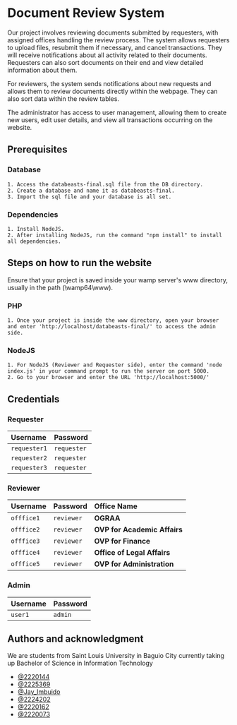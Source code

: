 # Document Review System
Our project involves reviewing documents submitted by requesters, with assigned offices handling the review process. The system allows requesters to upload files, resubmit them if necessary, and cancel transactions. They will receive notifications about all activity related to their documents. Requesters can also sort documents on their end and view detailed information about them.

For reviewers, the system sends notifications about new requests and allows them to review documents directly within the webpage. They can also sort data within the review tables.

The administrator has access to user management, allowing them to create new users, edit user details, and view all transactions occurring on the website.

## Prerequisites

### Database
    1. Access the databeasts-final.sql file from the DB directory.
    2. Create a database and name it as databeasts-final. 
    3. Import the sql file and your database is all set.
### Dependencies
    1. Install NodeJS. 
    2. After installing NodeJS, run the command "npm install" to install all dependencies.

## Steps on how to run the website
Ensure that your project is saved inside your wamp server's www directory, usually in the path (\wamp64\www).
### PHP
    1. Once your project is inside the www directory, open your browser and enter 'http://localhost/databeasts-final/' to access the admin side.
### NodeJS
    1. For NodeJS (Reviewer and Requester side), enter the command 'node index.js' in your command prompt to run the server on port 5000.
    2. Go to your browser and enter the URL 'http://localhost:5000/'

## Credentials
### Requester
| Username    | Password   | 
| :--------   | :-------   | 
| `requester1` | `requester` |
| `requester2` | `requester` |
| `requester3` | `requester` |

### Reviewer
| Username    | Password   |  Office Name                  | 
| :--------   | :-------   | :---------------------------- |
| `offfice1`  | `reviewer` | **OGRAA**                     |
| `offfice2`  | `reviewer` | **OVP for Academic Affairs**  |
| `offfice3`  | `reviewer` | **OVP for Finance**           |
| `offfice4`  | `reviewer` | **Office of Legal Affairs**   |
| `offfice5`  | `reviewer` | **OVP for Administration**    |

### Admin
| Username | Password   | 
| :------- | :-------   | 
| `user1`  | `admin`    |

## Authors and acknowledgment
We are students from Saint Louis University in Baguio City currently taking up Bachelor of Science in Information Technology
- [@2220144](https://www.github.com/octokatherine)
- [@2225369](https://gitlab.com/2225369)
- [@Jay_Imbuido](https://gitlab.com/Jay_Imbuido)
- [@2224202](https://gitlab.com/2224202)
- [@2220162](https://gitlab.com/2220162)
- [@2220073](https://gitlab.com/2220073)
